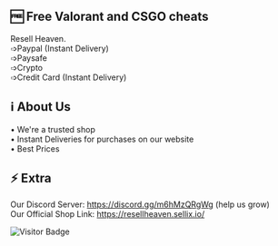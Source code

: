 ## 🆓 Free Valorant and CSGO cheats 

 Resell Heaven.   
➩Paypal (Instant Delivery)  
➩Paysafe  
➩Crypto  
➩Credit Card (Instant Delivery)  


## ℹ About Us  
• We're a trusted shop  
• Instant Deliveries for purchases on our website  
• Best Prices  





## ⚡ Extra  
Our Discord Server: https://discord.gg/m6hMzQRgWg  (help us grow)  
Our Official Shop Link: https://resellheaven.sellix.io/  



![Visitor Badge](https://visitor-badge.laobi.icu/badge?page_id=ludehsar.ludehsar)
